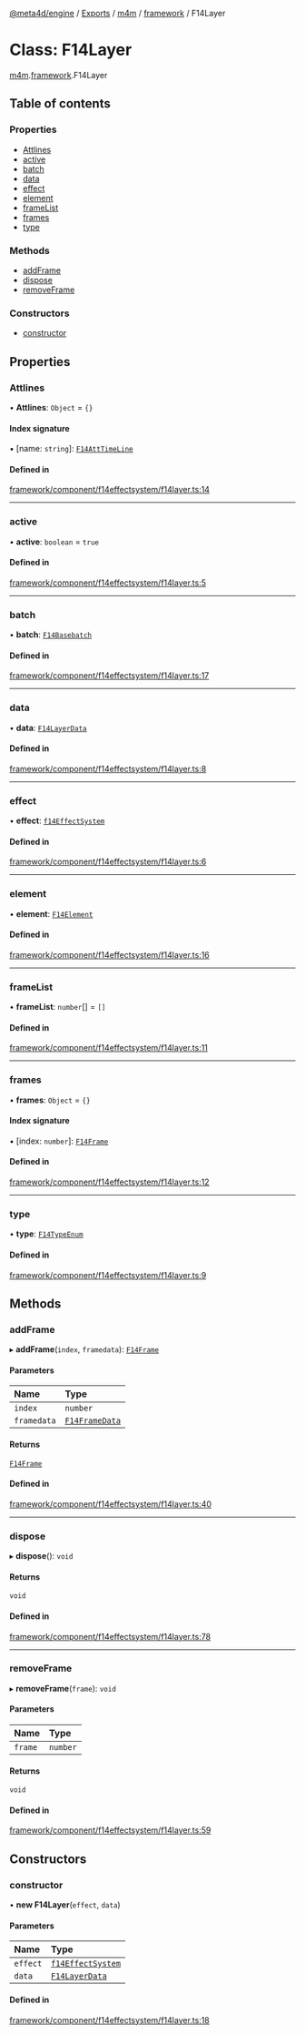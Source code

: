 [@meta4d/engine](../README.md) / [Exports](../modules.md) / [m4m](../modules/m4m.md) / [framework](../modules/m4m.framework.md) / F14Layer

# Class: F14Layer

[m4m](../modules/m4m.md).[framework](../modules/m4m.framework.md).F14Layer

## Table of contents

### Properties

- [Attlines](m4m.framework.F14Layer.md#attlines)
- [active](m4m.framework.F14Layer.md#active)
- [batch](m4m.framework.F14Layer.md#batch)
- [data](m4m.framework.F14Layer.md#data)
- [effect](m4m.framework.F14Layer.md#effect)
- [element](m4m.framework.F14Layer.md#element)
- [frameList](m4m.framework.F14Layer.md#framelist)
- [frames](m4m.framework.F14Layer.md#frames)
- [type](m4m.framework.F14Layer.md#type)

### Methods

- [addFrame](m4m.framework.F14Layer.md#addframe)
- [dispose](m4m.framework.F14Layer.md#dispose)
- [removeFrame](m4m.framework.F14Layer.md#removeframe)

### Constructors

- [constructor](m4m.framework.F14Layer.md#constructor)

## Properties

### Attlines

• **Attlines**: `Object` = `{}`

#### Index signature

▪ [name: `string`]: [`F14AttTimeLine`](m4m.framework.F14AttTimeLine.md)

#### Defined in

[framework/component/f14effectsystem/f14layer.ts:14](https://github.com/meta4d-me/meta4d-engine/blob/cf6bfe6/src/framework/component/f14effectsystem/f14layer.ts#L14)

___

### active

• **active**: `boolean` = `true`

#### Defined in

[framework/component/f14effectsystem/f14layer.ts:5](https://github.com/meta4d-me/meta4d-engine/blob/cf6bfe6/src/framework/component/f14effectsystem/f14layer.ts#L5)

___

### batch

• **batch**: [`F14Basebatch`](../interfaces/m4m.framework.F14Basebatch.md)

#### Defined in

[framework/component/f14effectsystem/f14layer.ts:17](https://github.com/meta4d-me/meta4d-engine/blob/cf6bfe6/src/framework/component/f14effectsystem/f14layer.ts#L17)

___

### data

• **data**: [`F14LayerData`](m4m.framework.F14LayerData.md)

#### Defined in

[framework/component/f14effectsystem/f14layer.ts:8](https://github.com/meta4d-me/meta4d-engine/blob/cf6bfe6/src/framework/component/f14effectsystem/f14layer.ts#L8)

___

### effect

• **effect**: [`f14EffectSystem`](m4m.framework.f14EffectSystem.md)

#### Defined in

[framework/component/f14effectsystem/f14layer.ts:6](https://github.com/meta4d-me/meta4d-engine/blob/cf6bfe6/src/framework/component/f14effectsystem/f14layer.ts#L6)

___

### element

• **element**: [`F14Element`](../interfaces/m4m.framework.F14Element.md)

#### Defined in

[framework/component/f14effectsystem/f14layer.ts:16](https://github.com/meta4d-me/meta4d-engine/blob/cf6bfe6/src/framework/component/f14effectsystem/f14layer.ts#L16)

___

### frameList

• **frameList**: `number`[] = `[]`

#### Defined in

[framework/component/f14effectsystem/f14layer.ts:11](https://github.com/meta4d-me/meta4d-engine/blob/cf6bfe6/src/framework/component/f14effectsystem/f14layer.ts#L11)

___

### frames

• **frames**: `Object` = `{}`

#### Index signature

▪ [index: `number`]: [`F14Frame`](m4m.framework.F14Frame.md)

#### Defined in

[framework/component/f14effectsystem/f14layer.ts:12](https://github.com/meta4d-me/meta4d-engine/blob/cf6bfe6/src/framework/component/f14effectsystem/f14layer.ts#L12)

___

### type

• **type**: [`F14TypeEnum`](../enums/m4m.framework.F14TypeEnum.md)

#### Defined in

[framework/component/f14effectsystem/f14layer.ts:9](https://github.com/meta4d-me/meta4d-engine/blob/cf6bfe6/src/framework/component/f14effectsystem/f14layer.ts#L9)

## Methods

### addFrame

▸ **addFrame**(`index`, `framedata`): [`F14Frame`](m4m.framework.F14Frame.md)

#### Parameters

| Name | Type |
| :------ | :------ |
| `index` | `number` |
| `framedata` | [`F14FrameData`](m4m.framework.F14FrameData.md) |

#### Returns

[`F14Frame`](m4m.framework.F14Frame.md)

#### Defined in

[framework/component/f14effectsystem/f14layer.ts:40](https://github.com/meta4d-me/meta4d-engine/blob/cf6bfe6/src/framework/component/f14effectsystem/f14layer.ts#L40)

___

### dispose

▸ **dispose**(): `void`

#### Returns

`void`

#### Defined in

[framework/component/f14effectsystem/f14layer.ts:78](https://github.com/meta4d-me/meta4d-engine/blob/cf6bfe6/src/framework/component/f14effectsystem/f14layer.ts#L78)

___

### removeFrame

▸ **removeFrame**(`frame`): `void`

#### Parameters

| Name | Type |
| :------ | :------ |
| `frame` | `number` |

#### Returns

`void`

#### Defined in

[framework/component/f14effectsystem/f14layer.ts:59](https://github.com/meta4d-me/meta4d-engine/blob/cf6bfe6/src/framework/component/f14effectsystem/f14layer.ts#L59)

## Constructors

### constructor

• **new F14Layer**(`effect`, `data`)

#### Parameters

| Name | Type |
| :------ | :------ |
| `effect` | [`f14EffectSystem`](m4m.framework.f14EffectSystem.md) |
| `data` | [`F14LayerData`](m4m.framework.F14LayerData.md) |

#### Defined in

[framework/component/f14effectsystem/f14layer.ts:18](https://github.com/meta4d-me/meta4d-engine/blob/cf6bfe6/src/framework/component/f14effectsystem/f14layer.ts#L18)
